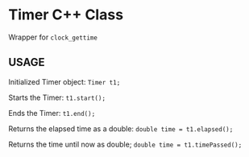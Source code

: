 # Timer C++ Class

Wrapper for `clock_gettime`

## USAGE
Initialized Timer object:
`Timer t1;`

Starts the Timer:
`t1.start();`

Ends the Timer:
`t1.end();`

Returns the elapsed time as a double:
`double time = t1.elapsed();`

Returns the time until now as double;
`double time = t1.timePassed();`

